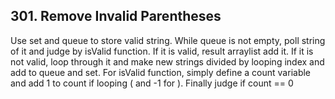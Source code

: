 ## 301. Remove Invalid Parentheses
Use set and queue to store valid string. While queue is not empty, poll string of it and judge by isValid function. If it is valid, result arraylist add it. If it is not valid, loop through it and make new strings divided by looping index and add to queue and set.
For isValid function, simply define a count variable and add 1 to count if looping ( and -1 for ). Finally judge if count == 0
